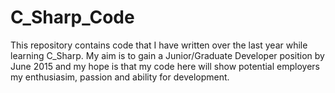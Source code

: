 C_Sharp_Code
=======
This repository contains code that I have written over the last year while learning C_Sharp. My aim is to gain a Junior/Graduate Developer position by June 2015 and my hope is that my code here will show potential employers my enthusiasim, passion and ability for development.    
